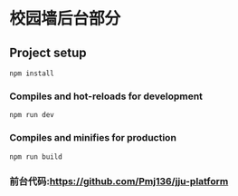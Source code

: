 # 校园墙后台部分

## Project setup
```
npm install
```

### Compiles and hot-reloads for development
```
npm run dev
```

### Compiles and minifies for production
```
npm run build
```
### 前台代码:https://github.com/Pmj136/jju-platform
